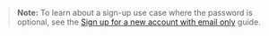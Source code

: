 > **Note:** To learn about a sign-up use case where the password is optional, see the [Sign up for a new account with email only](/docs/guides/pwd-optional-new-sign-up-email/aspnet/main/) guide.
